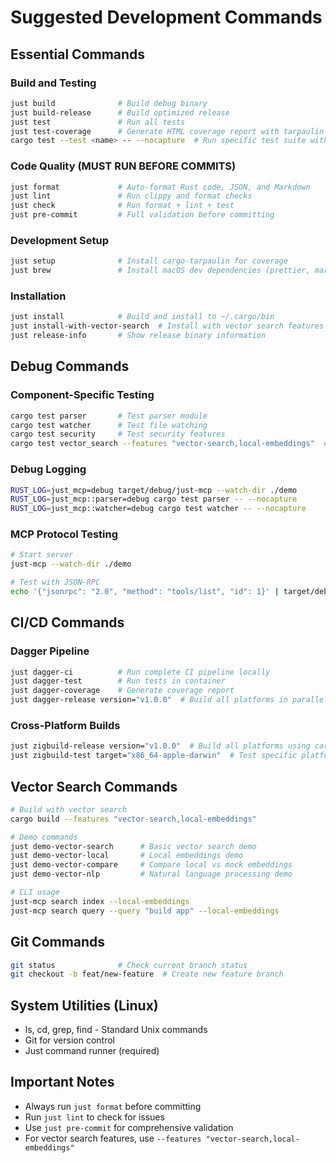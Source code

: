 # Suggested Development Commands

## Essential Commands

### Build and Testing

```bash
just build              # Build debug binary
just build-release      # Build optimized release
just test               # Run all tests
just test-coverage      # Generate HTML coverage report with tarpaulin
cargo test --test <name> -- --nocapture  # Run specific test suite with output
```

### Code Quality (MUST RUN BEFORE COMMITS)

```bash
just format             # Auto-format Rust code, JSON, and Markdown
just lint               # Run clippy and format checks
just check              # Run format + lint + test
just pre-commit         # Full validation before committing
```

### Development Setup

```bash
just setup              # Install cargo-tarpaulin for coverage
just brew               # Install macOS dev dependencies (prettier, markdownlint)
```

### Installation

```bash
just install            # Build and install to ~/.cargo/bin
just install-with-vector-search  # Install with vector search features
just release-info       # Show release binary information
```

## Debug Commands

### Component-Specific Testing

```bash
cargo test parser       # Test parser module
cargo test watcher      # Test file watching
cargo test security     # Test security features
cargo test vector_search --features "vector-search,local-embeddings"  # Test vector search
```

### Debug Logging

```bash
RUST_LOG=just_mcp=debug target/debug/just-mcp --watch-dir ./demo
RUST_LOG=just_mcp::parser=debug cargo test parser -- --nocapture
RUST_LOG=just_mcp::watcher=debug cargo test watcher -- --nocapture
```

### MCP Protocol Testing

```bash
# Start server
just-mcp --watch-dir ./demo

# Test with JSON-RPC
echo '{"jsonrpc": "2.0", "method": "tools/list", "id": 1}' | target/debug/just-mcp
```

## CI/CD Commands

### Dagger Pipeline

```bash
just dagger-ci          # Run complete CI pipeline locally
just dagger-test        # Run tests in container
just dagger-coverage    # Generate coverage report
just dagger-release version="v1.0.0"  # Build all platforms in parallel
```

### Cross-Platform Builds

```bash
just zigbuild-release version="v1.0.0"  # Build all platforms using cargo-zigbuild
just zigbuild-test target="x86_64-apple-darwin"  # Test specific platform
```

## Vector Search Commands

```bash
# Build with vector search
cargo build --features "vector-search,local-embeddings"

# Demo commands
just demo-vector-search      # Basic vector search demo
just demo-vector-local       # Local embeddings demo
just demo-vector-compare     # Compare local vs mock embeddings
just demo-vector-nlp         # Natural language processing demo

# CLI usage
just-mcp search index --local-embeddings
just-mcp search query --query "build app" --local-embeddings
```

## Git Commands

```bash
git status              # Check current branch status
git checkout -b feat/new-feature  # Create new feature branch
```

## System Utilities (Linux)

- ls, cd, grep, find - Standard Unix commands
- Git for version control
- Just command runner (required)

## Important Notes

- Always run `just format` before committing
- Run `just lint` to check for issues
- Use `just pre-commit` for comprehensive validation
- For vector search features, use `--features "vector-search,local-embeddings"`
